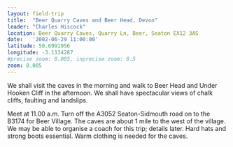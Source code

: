 ```yaml
---
layout: field-trip
title:  "Beer Quarry Caves and Beer Head, Devon"
leader: "Charles Hiscock"
location: Beer Quarry Caves, Quarry Ln, Beer, Seaton EX12 3AS
date:   '2002-06-29 11:00:00'
latitude: 50.6991956
longitude: -3.1134287
#precise zoom: 0.005, inprecise zoom: 0.5
zoom: 0.005
---
```

We shall visit the caves in the morning and walk to Beer Head and Under Hooken Cliff in the afternoon. We shall have spectacular views of chalk cliffs, faulting and landslips.

Meet at 11.00 a.m. Turn off the A3052 Seaton-Sidmouth road on to the B3174 for Beer Village. The caves are about 1 mile to the west of the village. We may be able to organise a coach for this trip; details later. Hard hats and strong boots essential. Warm clothing is needed for the caves.